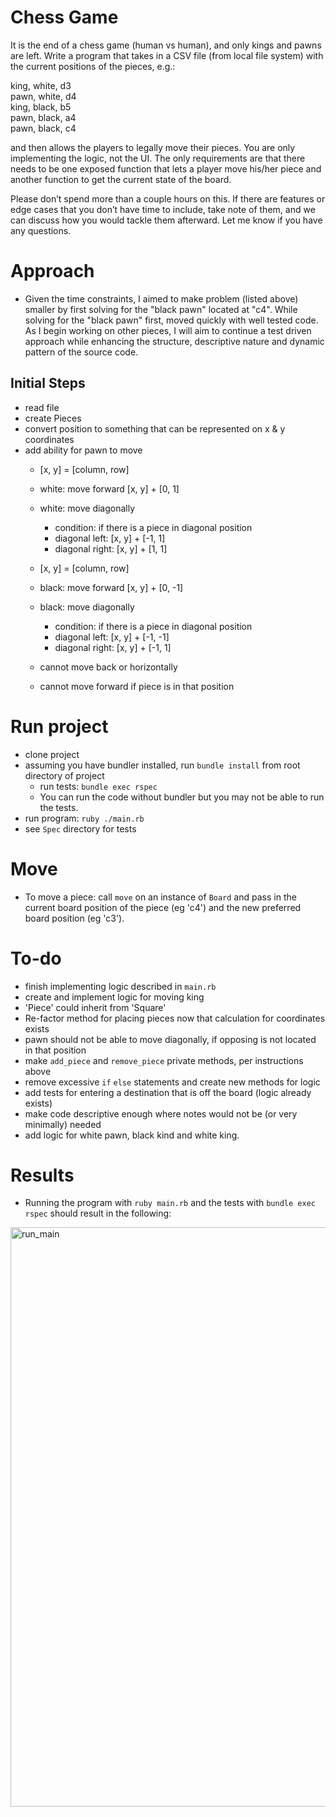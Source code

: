 # Chess Game
It is the end of a chess game (human vs human), and only kings and pawns are left. Write a program that takes in a CSV file (from local file system) with the current positions of the pieces, e.g.:

king, white, d3 <br>
pawn, white, d4 <br>
king, black, b5 <br>
pawn, black, a4 <br>
pawn, black, c4 <br>

and then allows the players to legally move their pieces. You are only implementing the logic, not the UI. The only requirements are that there needs to be one exposed function that lets a player move his/her piece and another function to get the current state of the board.

Please don’t spend more than a couple hours on this. If there are features or edge cases that you don’t have time to include, take note of them, and we can discuss how you would tackle them afterward. Let me know if you have any questions.


# Approach
- Given the time constraints, I aimed to make problem (listed above) smaller by first solving for the "black pawn" located at "c4". While solving for the "black pawn" first, moved quickly with well tested code. As I begin working on other pieces, I will aim to continue a test driven approach while enhancing the structure, descriptive nature and dynamic pattern of the source code.

## Initial Steps
- read file
- create Pieces
- convert position to something that can be represented on x & y coordinates
- add ability for pawn to move
  - [x, y] = [column, row]
  - white: move forward [x, y] + [0, 1]
  - white: move diagonally
    - condition: if there is a piece in diagonal position
    - diagonal left: [x, y] + [-1, 1]
    - diagonal right: [x, y] + [1, 1]

  - [x, y] = [column, row]
  - black: move forward [x, y] + [0, -1]
  - black: move diagonally
    - condition: if there is a piece in diagonal position
    - diagonal left: [x, y] + [-1, -1]
    - diagonal right: [x, y] + [-1, 1]

  - cannot move back or horizontally
  - cannot move forward if piece is in that position

# Run project
- clone project
- assuming you have bundler installed, run `bundle install` from root directory of project
  - run tests: `bundle exec rspec`
  - You can run the code without bundler but you may not be able to run the tests.
- run program: `ruby ./main.rb`
- see `Spec` directory for tests

# Move
- To move a piece: call `move` on an instance of `Board` and pass in the current board position of the piece (eg 'c4') and the new preferred board position (eg 'c3').

# To-do
- finish implementing logic described in `main.rb`
- create and implement logic for moving king
- 'Piece' could inherit from 'Square'
- Re-factor method for placing pieces now that calculation for coordinates exists
- pawn should not be able to move diagonally, if opposing is not located in that position
- make `add_piece` and `remove_piece` private methods, per instructions above
- remove excessive `if` `else` statements and create new methods for logic
- add tests for entering a destination that is off the board (logic already exists)
- make code descriptive enough where notes would not be (or very minimally) needed
- add logic for white pawn, black kind and white king.

# Results
- Running the program with `ruby main.rb` and the tests with `bundle exec rspec` should result in the following:
<img width="927" alt="run_main" src="https://user-images.githubusercontent.com/7623147/30287262-43fec116-96d9-11e7-9e13-26102ad6d42f.png">


